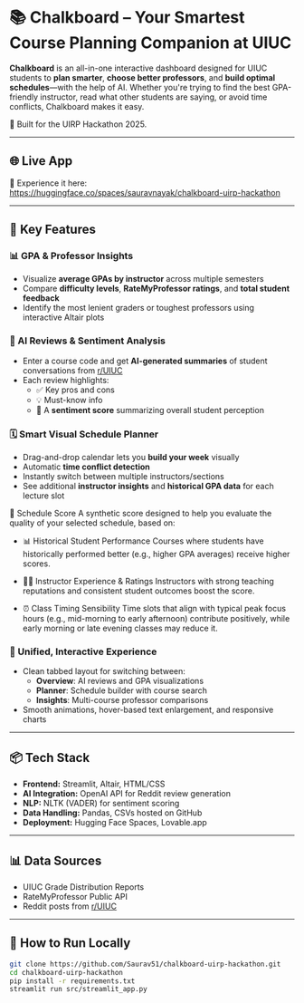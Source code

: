 # 📚 Chalkboard – Your Smartest Course Planning Companion at UIUC

**Chalkboard** is an all-in-one interactive dashboard designed for UIUC students to **plan smarter**, **choose better professors**, and **build optimal schedules**—with the help of AI. Whether you're trying to find the best GPA-friendly instructor, read what other students are saying, or avoid time conflicts, Chalkboard makes it easy.

🧠 Built for the UIRP Hackathon 2025.

---

## 🌐 Live App

🎯 Experience it here: https://huggingface.co/spaces/sauravnayak/chalkboard-uirp-hackathon

---

## 🚀 Key Features

### 📊 GPA & Professor Insights
- Visualize **average GPAs by instructor** across multiple semesters  
- Compare **difficulty levels**, **RateMyProfessor ratings**, and **total student feedback**  
- Identify the most lenient graders or toughest professors using interactive Altair plots  

### 🤖 AI Reviews & Sentiment Analysis
- Enter a course code and get **AI-generated summaries** of student conversations from [r/UIUC](https://www.reddit.com/r/UIUC)  
- Each review highlights:  
  - ✅ Key pros and cons  
  - 💡 Must-know info  
  - 🎯 A **sentiment score** summarizing overall student perception

### 🗓️ Smart Visual Schedule Planner
- Drag-and-drop calendar lets you **build your week** visually  
- Automatic **time conflict detection**  
- Instantly switch between multiple instructors/sections  
- See additional **instructor insights** and **historical GPA data** for each lecture slot

🧠 Schedule Score
A synthetic score designed to help you evaluate the quality of your selected schedule, based on:

- 📊 Historical Student Performance
Courses where students have historically performed better (e.g., higher GPA averages) receive higher scores.

- 👨‍🏫 Instructor Experience & Ratings
Instructors with strong teaching reputations and consistent student outcomes boost the score.

- ⏰ Class Timing Sensibility
Time slots that align with typical peak focus hours (e.g., mid-morning to early afternoon) contribute positively, while early morning or late evening classes may reduce it.

### 💬 Unified, Interactive Experience
- Clean tabbed layout for switching between:
  - **Overview**: AI reviews and GPA visualizations  
  - **Planner**: Schedule builder with course search  
  - **Insights**: Multi-course professor comparisons  
- Smooth animations, hover-based text enlargement, and responsive charts  

---

## 📦 Tech Stack

- **Frontend:** Streamlit, Altair, HTML/CSS  
- **AI Integration:** OpenAI API for Reddit review generation  
- **NLP:** NLTK (VADER) for sentiment scoring  
- **Data Handling:** Pandas, CSVs hosted on GitHub  
- **Deployment:** Hugging Face Spaces, Lovable.app

---

## 📊 Data Sources

- UIUC Grade Distribution Reports  
- RateMyProfessor Public API  
- Reddit posts from [r/UIUC](https://www.reddit.com/r/UIUC)

---

## 🧪 How to Run Locally

```bash
git clone https://github.com/Saurav51/chalkboard-uirp-hackathon.git
cd chalkboard-uirp-hackathon
pip install -r requirements.txt
streamlit run src/streamlit_app.py
